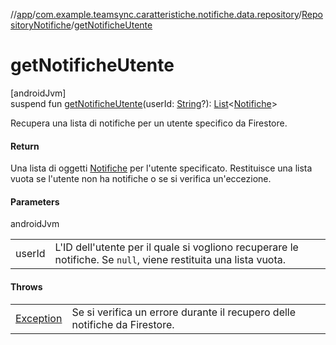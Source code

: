 //[app](../../../index.md)/[com.example.teamsync.caratteristiche.notifiche.data.repository](../index.md)/[RepositoryNotifiche](index.md)/[getNotificheUtente](get-notifiche-utente.md)

# getNotificheUtente

[androidJvm]\
suspend fun [getNotificheUtente](get-notifiche-utente.md)(userId: [String](https://kotlinlang.org/api/latest/jvm/stdlib/kotlin/-string/index.html)?): [List](https://kotlinlang.org/api/latest/jvm/stdlib/kotlin.collections/-list/index.html)&lt;[Notifiche](../../com.example.teamsync.caratteristiche.notifiche.data.model/-notifiche/index.md)&gt;

Recupera una lista di notifiche per un utente specifico da Firestore.

#### Return

Una lista di oggetti [Notifiche](../../com.example.teamsync.caratteristiche.notifiche.data.model/-notifiche/index.md) per l'utente specificato.     Restituisce una lista vuota se l'utente non ha notifiche o se si verifica un'eccezione.

#### Parameters

androidJvm

| | |
|---|---|
| userId | L'ID dell'utente per il quale si vogliono recuperare le notifiche.     Se `null`, viene restituita una lista vuota. |

#### Throws

| | |
|---|---|
| [Exception](https://kotlinlang.org/api/latest/jvm/stdlib/kotlin/-exception/index.html) | Se si verifica un errore durante il recupero delle notifiche da Firestore. |
